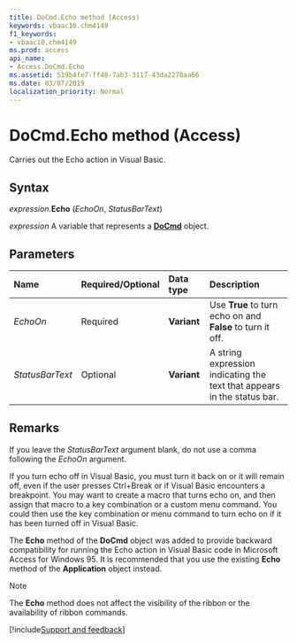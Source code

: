 ```yaml
---
title: DoCmd.Echo method (Access)
keywords: vbaac10.chm4149
f1_keywords:
- vbaac10.chm4149
ms.prod: access
api_name:
- Access.DoCmd.Echo
ms.assetid: 519b4fe7-ff48-7ab3-3117-43da2278aa66
ms.date: 03/07/2019
localization_priority: Normal
---
```



# DoCmd.Echo method (Access)

Carries out the Echo action in Visual Basic.


## Syntax

_expression_.**Echo** (_EchoOn_, _StatusBarText_)

_expression_ A variable that represents a **[DoCmd](Access.DoCmd.md)** object.


## Parameters

|Name|Required/Optional|Data type|Description|
|:-----|:-----|:-----|:-----|
| _EchoOn_|Required|**Variant**|Use **True** to turn echo on and **False** to turn it off.|
| _StatusBarText_|Optional|**Variant**|A string expression indicating the text that appears in the status bar.|

## Remarks

If you leave the _StatusBarText_ argument blank, do not use a comma following the _EchoOn_ argument.

If you turn echo off in Visual Basic, you must turn it back on or it will remain off, even if the user presses Ctrl+Break or if Visual Basic encounters a breakpoint. You may want to create a macro that turns echo on, and then assign that macro to a key combination or a custom menu command. You could then use the key combination or menu command to turn echo on if it has been turned off in Visual Basic.

The **Echo** method of the **DoCmd** object was added to provide backward compatibility for running the Echo action in Visual Basic code in Microsoft Access for Windows 95. It is recommended that you use the existing **Echo** method of the **Application** object instead.

> [!NOTE] 
> The **Echo** method does not affect the visibility of the ribbon or the availability of ribbon commands.




[!include[Support and feedback](~/includes/feedback-boilerplate.md)]
